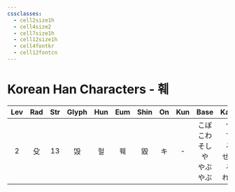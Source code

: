 ```yaml
---
cssclasses:
  - cell2size1h
  - cell4size2
  - cell7size1h
  - cell12size1h
  - cell4fontkr
  - cell12fontcn
---
```


# Korean Han Characters - 훼

| Lev | Rad | Str | Glyph | Hun | Eum | Shin | On  | Kun |              Base               |             Kana             | Simp | Man | Can  |    Viet    |
| :-: | :-: | :-: | :---: | :-: | :-: | :--: | :-: | :-: | :-----------------------------: | :--------------------------: | :--: | :-: | :--: | :--------: |
|  2  |  殳  | 13  |   毁   |  헐  |  훼  |  毀   |  キ  |  -  | こぼ<br>こわ<br>そし<br>や<br>やぶ<br>やぶ | つ<br>す<br>る<br>せる<br>る<br>れる |  -   | huǐ | wai2 | hủy<br>huỷ |
